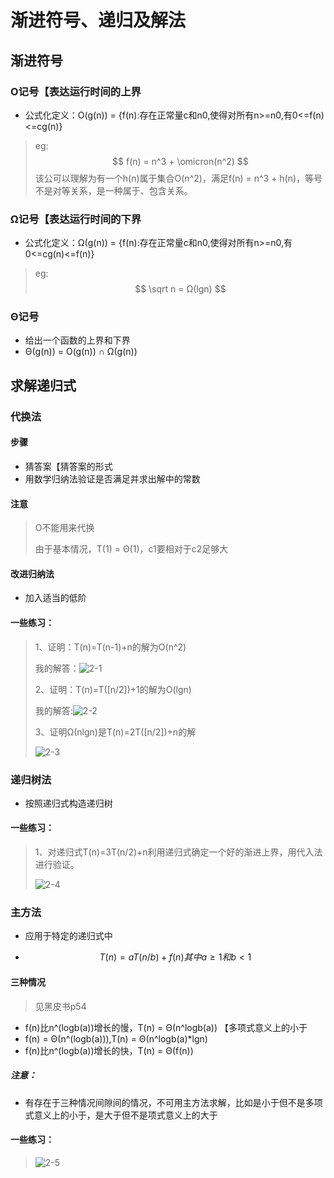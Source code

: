 # 渐进符号、递归及解法

## 渐进符号

### O记号【表达运行时间的上界

- 公式化定义：O(g(n)) = {f(n):存在正常量c和n0,使得对所有n>=n0,有0<=f(n)<=cg(n)}

> eg: 
> $$
> f(n) = n^3 + \omicron(n^2)
> $$
> 该公可以理解为有一个h(n)属于集合O(n^2)，满足f(n) = n^3 + h(n)，等号不是对等关系，是一种属于、包含关系。

### Ω记号【表达运行时间的下界

- 公式化定义：Ω(g(n)) = {f(n):存在正常量c和n0,使得对所有n>=n0,有0<=cg(n)<=f(n)}

> eg:
> $$
> \sqrt n = Ω(lgn)
> $$

### Θ记号

- 给出一个函数的上界和下界
- Θ(g(n)) = O(g(n)) ∩ Ω(g(n))

## 求解递归式

### 代换法

#### 步骤

- 猜答案【猜答案的形式
- 用数学归纳法验证是否满足并求出解中的常数

#### 注意

> O不能用来代换
>
> 由于基本情况，T(1) = Θ(1)，c1要相对于c2足够大

#### 改进归纳法

- 加入适当的低阶

#### 一些练习：

> 1、证明：T(n)=T(n-1)+n的解为O(n^2)
>
> 我的解答：![2-1](./picture/2-1.jpg)
>
> 2、证明：T(n)=T([n/2])+1的解为O(lgn)
>
> 我的解答:![2-2](./picture/2-2.jpg)
>
> 3、证明Ω(nlgn)是T(n)=2T([n/2])+n的解
>
> ![2-3](./picture/2-3.jpg)

### 递归树法

- 按照递归式构造递归树

#### 一些练习：

> 1、对递归式T(n)=3T(n/2)+n利用递归式确定一个好的渐进上界，用代入法进行验证。
>
> ![2-4](./picture/2-4.jpg)

### 主方法

- 应用于特定的递归式中

- $$
  T(n) = aT(n/b) +f(n)      其中a\geq1和b<1
  $$

#### 三种情况

> 见黑皮书p54

- f(n)比n^(logb(a))增长的慢，T(n) = Θ(n^logb(a)) 【多项式意义上的小于
- f(n) = Θ(n^(logb(a))),T(n) = Θ(n^logb(a)*lgn)
- f(n)比n^(logb(a))增长的快，T(n) = Θ(f(n))

##### 注意：

- 有存在于三种情况间隙间的情况，不可用主方法求解，比如是小于但不是多项式意义上的小于，是大于但不是项式意义上的大于

#### 一些练习：

> ![2-5](./picture/2-5.jpg)